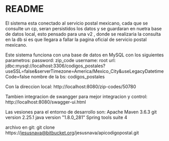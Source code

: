 # README #

El sistema esta conectado al servicio postal mexicano, cada que se consulte un cp, seran persistidos los datos y se guardaran en nuetra base de datos local, esto pensado para una v2 , donde se realizaria la consulta en la db si es que llegara a fallar la pagina oficial de servicio postal mexicano.

Este sistema funciona con una base de datos en MySQL con los siguientes parametros:
password: zip_code
username: root
url: jdbc:mysql://localhost:3306/codigos_postales?useSSL=false&serverTimezone=America/Mexico_City&useLegacyDatetimeCode=false
nombre de la bs: codigos_postales

Con la direccion local:
http://localhost:8080/zip-codes/50780

Tambien integracion de swangger para mejor integracion y control:
http://localhost:8080/swagger-ui.html


Las vesiones para el entorno de desarrollo son:
Apache Maven 3.6.3
git version 2.25.1
java version "1.8.0_281"
Spring tools suite 4


archivo en git:
git clone https://jesusnava@bitbucket.org/jesusnava/apicodigopostal.git